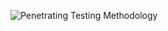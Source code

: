 ![Penetrating Testing Methodology](https://github.com/user-attachments/assets/5a1123a2-0d98-4d99-baec-181c4c417ccd)
